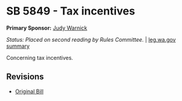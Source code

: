 # SB 5849 - Tax incentives
**Primary Sponsor:** [Judy Warnick](/person/leg/judith.warnick.md)

*Status: Placed on second reading by Rules Committee.* | [leg.wa.gov summary](https://app.leg.wa.gov/billsummary?BillNumber=5849&Year=2021)

Concerning tax incentives.

## Revisions
* [Original Bill](1/)